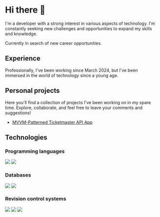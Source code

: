 # Hi there 👋

I'm a developer with a strong interest in various aspects of technology. I'm constantly seeking new challenges and opportunities to expand my skills and knowledge.

Currently in search of new career opportunities.

## Experience

Professionally, I've been working since March 2024, but I've been immersed in the world of technology since a young age.

## Personal projects

Here you'll find a collection of projects I've been working on in my spare time. Explore, collaborate, and feel free to leave your comments and suggestions!

* [MVVM-Patterned Ticketmaster API App](https://github.com/arribasalvaro/ticketmaster-mvvm-compose)

## Technologies

### Programming languages

[![](https://skillicons.dev/icons?i=java&theme=light)](https://dev.java/) [![](https://skillicons.dev/icons?i=kotlin&theme=light)](https://kotlinlang.org/)

### Databases

[![](https://skillicons.dev/icons?i=mysql&theme=light)](https://www.mysql.com/) [![](https://skillicons.dev/icons?i=sqlite&theme=light)](https://www.sqlite.org/)

### Revision control systems

[![](https://skillicons.dev/icons?i=git&theme=light)](https://git-scm.com/) [![](https://skillicons.dev/icons?i=github&theme=light)](https://github.com/) [![](https://skillicons.dev/icons?i=bitbucket&theme=light)](https://bitbucket.org/)
